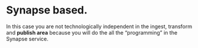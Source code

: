 # Synapse based.

In this case you are not technologically independent in the ingest, transform and **publish area** because you will do the all the “programming” in the Synapse service.